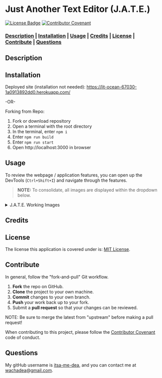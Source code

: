 # Just Another Text Editor (J.A.T.E.)

[![License Badge](https://img.shields.io/badge/license-MIT%20License-green?style=for-the-badge&logo=appveyor)](https://mit-license.org/)
[![Contributor Covenant](https://img.shields.io/badge/Contributor%20Covenant-2.1-4baaaa.svg?style=for-the-badge&logo=appveyor)](https://www.contributor-covenant.org/version/2/1/code_of_conduct/)

### **[Description](#description) | [Installation](#installation) | [Usage](#usage) | [Credits](#credits) | [License](#license) | [Contribute](#contribute) | [Questions](#questions)**

## Description

<!-- My motivation was to build the back end for an social media site that creates and holds a database for `Users` and posts (aka `Thoughts`). There is meant to be interactability between users in forms of `friends` and `reactions` to user posts.

This creates a site that utilizes back-end features by configuring Express.js API to use Mongoose and interact with a NoSQL database. I learned a great deal on how work with json, Isomnia, NoSQL, and Mongoose. Additionally, I found these options to be better alternative to NoSQL and Sequalize. I learned to utilize CRUD methods, virtuals, getters and even got more familiar with using NPM. -->

## Installation

Deployed site (installation not needed): https://lit-ocean-67030-1a0913892dd0.herokuapp.com/

-OR-

Forking from Repo:
1. Fork or download repository
2. Open a terminal with the root directory
3. In the terminal, enter `npm i`
4. Enter `npm run build`
5. Enter `npm run start`
6. Open http://localhost:3000 in browser

## Usage

To review the webpage / application features, you can open up the DevTools (`Ctrl+Shift+I`) and navigate through the features. 

> **NOTE:** To consolidate, all images are displayed within the dropdown below.

<details>
  <summary>J.A.T.E. Working Images</summary>
    
  The image below shows the Client-Server folder structure:  

  <img src="./Assets/my-work-pics/mywork_clientServerStructure.png" alt="Client Server Structure" style="display: block; width: auto; height: auto; margin-right: auto; margin-left: auto; margin-bottom: 15px;">
    
    WHEN I run `npm run start` from the root directory
    THEN I find that my application should start up the backend and serve the client
    WHEN I run the text editor application from my terminal
    THEN I find that my JavaScript files have been bundled using webpack
    WHEN I run my webpack plugins
    THEN I find that I have a generated HTML file, service worker, and a manifest file
    
   
   hello 
    
    
  The image below shows the text editor still functioning in the browser without errors:

   <img src="./Assets/my-work-pics/mywork_noError.png" alt="POST Users" style="display: block; width: auto; height: auto; margin-right: auto; margin-left: auto; margin-bottom: 15px;"> 
    
    
    WHEN I open the text editor
    THEN I find that IndexedDB has immediately created a database storage
    WHEN I enter content and subsequently click off of the DOM window
    THEN I find that the content in the text editor has been saved with IndexedDB
    WHEN I reopen the text editor after closing it
    THEN I find that the content in the text editor has been retrieved from our IndexedDB
    
   
   hello 
    
    
    WHEN I click on the Install button
    THEN I download my web application as an icon on my desktop
    WHEN I load my web application
    
   
   hello 
    
    
    THEN I should have a registered service worker using workbox
    WHEN I register a service worker
    THEN I should have my static assets pre cached upon loading along with subsequent pages and static assets
    
   
</details>

## Credits

<!-- - Collaborators: 
  - N/A.
- Third-party assets: 
  - https://expressjs.com/
  - https://day.js.org/
  - https://mongoosejs.com/
  - https://www.npmjs.com/package/mongoose-unique-validator
- Tutorials: 
  - UCSD-VIRT-FSF-PT-03-2023-U-LOLC
  - https://stackoverflow.com/questions/18022365/mongoose-validate-email-syntax
  - https://stackoverflow.com/questions/67680295/node-js-mongoose-findone-id-req-params-id-doesnt-work
  - https://stackoverflow.com/questions/69574924/express-custom-json-response
  - https://stackoverflow.com/questions/23502367/getter-and-setter-methods-in-model-class
  - https://stackoverflow.com/questions/54992810/update-many-in-mongoose
  - https://chat.openai.com/share/d53b354a-e690-47fb-a59b-6f4e303ee204
  - https://chanwingkeihaha.medium.com/do-you-know-the-unique-option-is-not-a-validator-in-mongoose-85267fb1a085
  - https://stackoverflow.com/questions/33627238/mongoose-find-with-multiple-conditions
  - https://masteringjs.io/tutorials/mongoose/updatemany -->

## License

 The license this application is covered under is: [MIT License](https://mit-license.org/).

## Contribute

In general, follow the "fork-and-pull" Git workflow.

  1. **Fork** the repo on GitHub.
  2. **Clone** the project to your own machine.
  3. **Commit** changes to your own branch.
  4. **Push** your work back up to your fork.
  5. Submit a **pull request** so that your changes can be reviewed.
    
  NOTE: Be sure to merge the latest from "upstream" before making a pull request!
  
  When contributing to this project, please follow the [Contributor Covenant](https://www.contributor-covenant.org/version/2/1/code_of_conduct/) code of conduct.

## Questions

My gitHub username is [itsa-me-dea](https://github.com/itsa-me-dea), and you can contact me at wachadea@gmail.com.
